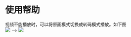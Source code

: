 # 使用帮助

视频不能播放时，可以将原画模式切换成转码模式播放。如下图    
![](https://cdn.jsdelivr.net/gh/littleyz/alist/cdn/zhuanma.png) --> ![](https://cdn.jsdelivr.net/gh/littleyz/alist/cdn/zhuanma.png)
